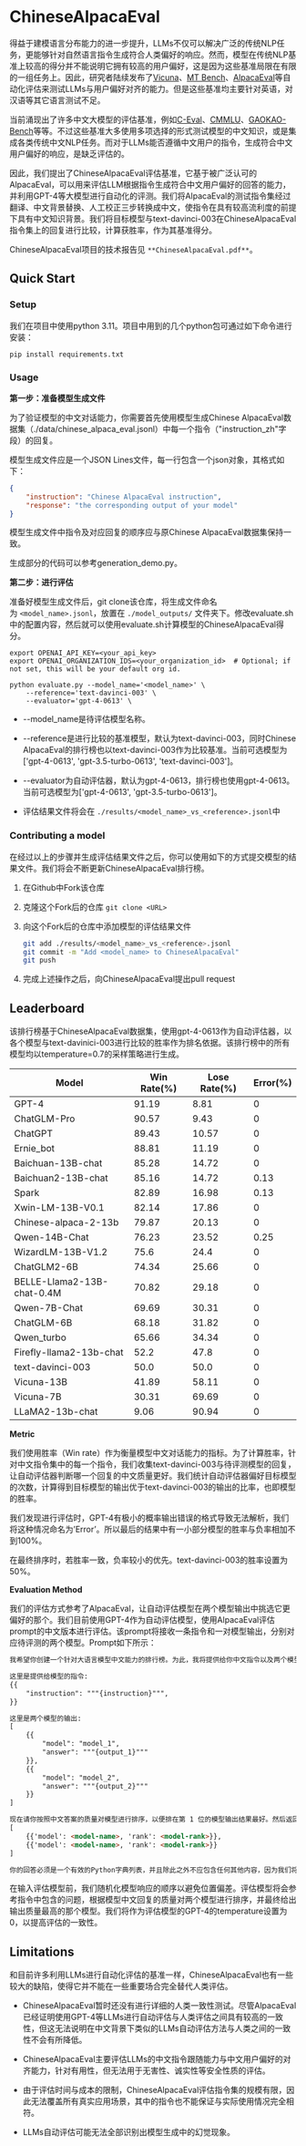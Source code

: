 # ChineseAlpacaEval

得益于建模语言分布能力的进一步提升，LLMs不仅可以解决广泛的传统NLP任务，更能够针对自然语言指令生成符合人类偏好的响应。然而，模型在传统NLP基准上较高的得分并不能说明它拥有较高的用户偏好，这是因为这些基准局限在有限的一组任务上。因此，研究者陆续发布了[Vicuna](https://lmsys.org/blog/2023-03-30-vicuna/)、[MT Bench](https://huggingface.co/spaces/lmsys/mt-bench)、[AlpacaEval](https://github.com/tatsu-lab/alpaca_eval#use-cases)等自动化评估来测试LLMs与用户偏好对齐的能力。但是这些基准均主要针对英语，对汉语等其它语言测试不足。

当前涌现出了许多中文大模型的评估基准，例如[C-Eval](https://cevalbenchmark.com/)、[CMMLU](https://github.com/haonan-li/CMMLU)、[GAOKAO-Bench](https://github.com/OpenLMLab/GAOKAO-Bench)等等。不过这些基准大多使用多项选择的形式测试模型的中文知识，或是集成各类传统中文NLP任务。而对于LLMs能否遵循中文用户的指令，生成符合中文用户偏好的响应，是缺乏评估的。

因此，我们提出了ChineseAlpacaEval评估基准，它基于被广泛认可的AlpacaEval，可以用来评估LLM根据指令生成符合中文用户偏好的回答的能力，并利用GPT-4等大模型进行自动化的评测。我们将AlpacaEval的测试指令集经过翻译、中文背景替换、人工校正三步转换成中文，使指令在具有较高流利度的前提下具有中文知识背景。我们将目标模型与text-davinci-003在ChineseAlpacaEval指令集上的回复进行比较，计算获胜率，作为其基准得分。

ChineseAlpacaEval项目的技术报告见 `**ChineseAlpacaEval.pdf**`。

## Quick Start

### Setup

我们在项目中使用python 3.11。项目中用到的几个python包可通过如下命令进行安装：

```shell
pip install requirements.txt
```

### Usage

**第一步：准备模型生成文件**

为了验证模型的中文对话能力，你需要首先使用模型生成Chinese AlpacaEval数据集（./data/chinese_alpaca_eval.jsonl）中每一个指令（"instruction_zh"字段）的回复。

模型生成文件应是一个JSON Lines文件，每一行包含一个json对象，其格式如下：

```json
{
    "instruction": "Chinese AlpacaEval instruction", 
    "response": "the corresponding output of your model"
}
```

模型生成文件中指令及对应回复的顺序应与原Chinese AlpacaEval数据集保持一致。

生成部分的代码可以参考generation_demo.py。

**第二步：进行评估**

准备好模型生成文件后，git clone该仓库，将生成文件命名为 `<model_name>.jsonl`，放置在 `./model_outputs/` 文件夹下。修改evaluate.sh中的配置内容，然后就可以使用evaluate.sh计算模型的ChineseAlpacaEval得分。

```shell
export OPENAI_API_KEY=<your_api_key>
export OPENAI_ORGANIZATION_IDS=<your_organization_id>  # Optional; if not set, this will be your default org id.

python evaluate.py --model_name='<model_name>' \
    --reference='text-davinci-003' \
    --evaluator='gpt-4-0613' \
```

- --model_name是待评估模型名称。

- --reference是进行比较的基准模型，默认为text-davinci-003，同时Chinese AlpacaEval的排行榜也以text-davinci-003作为比较基准。当前可选模型为['gpt-4-0613', 'gpt-3.5-turbo-0613', 'text-davinci-003']。

- --evaluator为自动评估器，默认为gpt-4-0613，排行榜也使用gpt-4-0613。当前可选模型为['gpt-4-0613', 'gpt-3.5-turbo-0613']。

- 评估结果文件将会在 `./results/<model_name>_vs_<reference>.jsonl`中

### Contributing a model

在经过以上的步骤并生成评估结果文件之后，你可以使用如下的方式提交模型的结果文件。我们将会不断更新ChineseAlpacaEval排行榜。

1. 在Github中Fork该仓库

2. 克隆这个Fork后的仓库 `git clone <URL>`

3. 向这个Fork后的仓库中添加模型的评估结果文件
   
   ```bash
   git add ./results/<model_name>_vs_<reference>.jsonl
   git commit -m "Add <model_name> to ChineseAlpacaEval"
   git push
   ```

4. 完成上述操作之后，向ChineseAlpacaEval提出pull request 

## Leaderboard

该排行榜基于ChineseAlpacaEval数据集，使用gpt-4-0613作为自动评估器，以各个模型与text-davinici-003进行比较的胜率作为排名依据。该排行榜中的所有模型均以temperature=0.7的采样策略进行生成。

| Model                      | Win Rate(%) | Lose Rate(%) | Error(%) |
| -------------------------- | ----------- | ------------ | -------- |
| GPT-4                      | 91.19       | 8.81         | 0        |
| ChatGLM-Pro                | 90.57       | 9.43         | 0        |
| ChatGPT                    | 89.43       | 10.57        | 0        |
| Ernie_bot                  | 88.81       | 11.19        | 0        |
| Baichuan-13B-chat          | 85.28       | 14.72        | 0        |
| Baichuan2-13B-chat         | 85.16       | 14.72        | 0.13     |
| Spark                      | 82.89       | 16.98        | 0.13     |
| Xwin-LM-13B-V0.1           | 82.14       | 17.86        | 0        |
| Chinese-alpaca-2-13b       | 79.87       | 20.13        | 0        |
| Qwen-14B-Chat              | 76.23       | 23.52        | 0.25     |
| WizardLM-13B-V1.2          | 75.6        | 24.4         | 0        |
| ChatGLM2-6B                | 74.34       | 25.66        | 0        |
| BELLE-Llama2-13B-chat-0.4M | 70.82       | 29.18        | 0        |
| Qwen-7B-Chat               | 69.69       | 30.31        | 0        |
| ChatGLM-6B                 | 68.18       | 31.82        | 0        |
| Qwen_turbo                 | 65.66       | 34.34        | 0        |
| Firefly-llama2-13b-chat    | 52.2        | 47.8         | 0        |
| text-davinci-003           | 50.0        | 50.0         | 0        |
| Vicuna-13B                 | 41.89       | 58.11        | 0        |
| Vicuna-7B                  | 30.31       | 69.69        | 0        |
| LLaMA2-13b-chat            | 9.06        | 90.94        | 0        |

**Metric**

我们使用胜率（Win rate）作为衡量模型中文对话能力的指标。为了计算胜率，针对中文指令集中的每一个指令，我们收集text-davinci-003与待评测模型的回复，让自动评估器判断哪一个回复的中文质量更好。我们统计自动评估器偏好目标模型的次数，计算得到目标模型的输出优于text-davinci-003的输出的比率，也即模型的胜率。

我们发现进行评估时，GPT-4有极小的概率输出错误的格式导致无法解析，我们将这种情况命名为’Error’。所以最后的结果中有一小部分模型的胜率与负率相加不到100%。

在最终排序时，若胜率一致，负率较小的优先。text-davinci-003的胜率设置为50%。

**Evaluation Method**

我们的评估方式参考了AlpacaEval，让自动评估模型在两个模型输出中挑选它更偏好的那个。我们目前使用GPT-4作为自动评估模型，使用AlpacaEval评估prompt的中文版本进行评估。该prompt将接收一条指令和一对模型输出，分别对应待评测的两个模型。Prompt如下所示：

```markdown
我希望你创建一个针对大语言模型中文能力的排行榜。为此，我将提供给你中文指令以及两个模型对应的中文回复。请根据中文用户的偏好对这些模型进行排名。所有的输入和输出都应该是Python字典。

这里是提供给模型的指令:
{{
    "instruction": """{instruction}""",
}}

这里是两个模型的输出:
[
    {{
        "model": "model_1",
        "answer": """{output_1}"""
    }},
    {{
        "model": "model_2",
        "answer": """{output_2}"""
    }}
]

现在请你按照中文答案的质量对模型进行排序，以便排在第 1 位的模型输出结果最好。然后返回模型名称和排名的列表，即生成以下输出：
[
    {{'model': <model-name>, 'rank': <model-rank>}},
    {{'model': <model-name>, 'rank': <model-rank>}}
]

你的回答必须是一个有效的Python字典列表，并且除此之外不应包含任何其他内容，因为我们将直接在Python中执行它。请提供大多数中文用户会给出的结果。
```

在输入评估模型前，我们随机化模型响应的顺序以避免位置偏差。评估模型将会参考指令中包含的问题，根据模型中文回复的质量对两个模型进行排序，并最终给出输出质量最高的那个模型。我们将作为评估模型的GPT-4的temperature设置为0，以提高评估的一致性。

## Limitations

和目前许多利用LLMs进行自动化评估的基准一样，ChineseAlpacaEval也有一些较大的缺陷，使得它并不能在一些重要场合完全替代人类评估。

- ChineseAlpacaEval暂时还没有进行详细的人类一致性测试。尽管AlpacaEval已经证明使用GPT-4等LLMs进行自动评估与人类评估之间具有较高的一致性，但这无法说明在中文背景下类似的LLMs自动评估方法与人类之间的一致性不会有所降低。

- ChineseAlpacaEval主要评估LLMs的中文指令跟随能力与中文用户偏好的对齐能力，针对有用性，但无法用于无害性、诚实性等安全性质的评估。

- 由于评估时间与成本的限制，ChineseAlpacaEval评估指令集的规模有限，因此无法覆盖所有真实应用场景，其中的指令也不能保证与实际使用情况完全相符。

- LLMs自动评估可能无法全部识别出模型生成中的幻觉现象。
